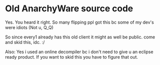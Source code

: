 # Old AnarchyWare source code

Yes. You heard it right. So many flipping ppl got this bc some of my dev's were idiots (Not u, Q_Q)

So since every1 already has this old client it might as well be public. come and skid this, idc. :/

Also:
Yes i used an online decompiler bc i don't need to give u an eclipse ready product. If you want to skid this you have to figure that out.
